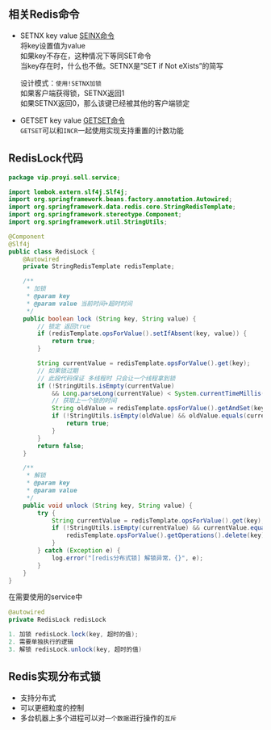 ## 相关Redis命令  
- SETNX key value [SEINX命令](http://www.redis.cn/commands/setnx.html)   
将key设置值为value  
如果key不存在，这种情况下等同SET命令  
当key存在时，什么也不做。SETNX是”SET if Not eXists”的简写  

    设计模式：`使用!SETNX加锁`  
    如果客户端获得锁，SETNX返回1  
    如果SETNX返回0，那么该键已经被其他的客户端锁定  
- GETSET key value  [GETSET命令](http://www.redis.cn/commands/getset.html)   
  `GETSET`可以和`INCR`一起使用实现支持重置的计数功能  
## RedisLock代码
```java
package vip.proyi.sell.service;

import lombok.extern.slf4j.Slf4j;
import org.springframework.beans.factory.annotation.Autowired;
import org.springframework.data.redis.core.StringRedisTemplate;
import org.springframework.stereotype.Component;
import org.springframework.util.StringUtils;

@Component
@Slf4j
public class RedisLock {
    @Autowired
    private StringRedisTemplate redisTemplate;

    /**
     * 加锁
     * @param key
     * @param value 当前时间+超时时间
     */
    public boolean lock (String key, String value) {
        // 锁定 返回true
        if (redisTemplate.opsForValue().setIfAbsent(key, value)) {
            return true;
        }

        String currentValue = redisTemplate.opsForValue().get(key);
        // 如果锁过期
        // 此段代码保证 多线程时 只会让一个线程拿到锁
        if (!StringUtils.isEmpty(currentValue)
            && Long.parseLong(currentValue) < System.currentTimeMillis()) {
            // 获取上一个锁的时间
            String oldValue = redisTemplate.opsForValue().getAndSet(key, value);
            if (!StringUtils.isEmpty(oldValue) && oldValue.equals(currentValue)) {
                return true;
            }
        }
        return false;
    }

    /**
     * 解锁
     * @param key
     * @param value
     */
    public void unlock (String key, String value) {
        try {
            String currentValue = redisTemplate.opsForValue().get(key);
            if (!StringUtils.isEmpty(currentValue) && currentValue.equals(value)) {
                redisTemplate.opsForValue().getOperations().delete(key);
            }
        } catch (Exception e) {
            log.error("[redis分布式锁] 解锁异常，{}", e);
        }
    }
}

```
在需要使用的service中 
```java
@autowired
private RedisLock redisLock

1. 加锁 redisLock.lock(key, 超时的值);
2. 需要单独执行的逻辑
3. 解锁 redisLock.unlock(key, 超时的值)
```

## Redis实现分布式锁
- 支持分布式  
- 可以更细粒度的控制  
- 多台机器上多个进程可以对`一个数据`进行操作的`互斥`  